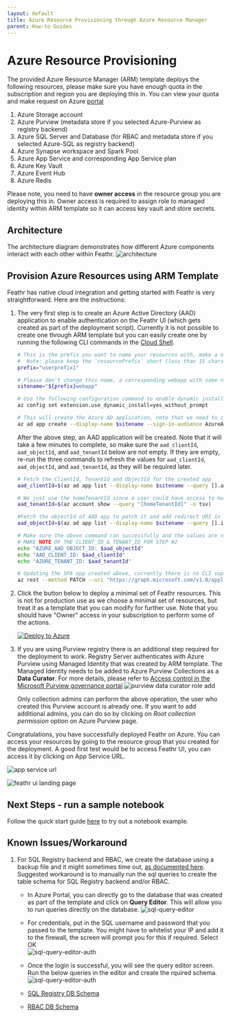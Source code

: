 ```yaml
---
layout: default
title: Azure Resource Provisioning through Azure Resource Manager
parent: How-to Guides
---
```



# Azure Resource Provisioning

The provided Azure Resource Manager (ARM) template deploys the following resources, please make sure you have enough quota in the subscription and region you are deploying this in. You can view your quota and make request on Azure [portal](https://ms.portal.azure.com/#view/Microsoft_Azure_Capacity/QuotaMenuBlade/~/overview)
1. Azure Storage account 
2. Azure Purview (metadata store if you selected Azure-Purview as registry backend)
3. Azure SQL Server and Database (for RBAC and metadata store if you selected Azure-SQL as registry backend)
4. Azure Synapse workspace and Spark Pool
5. Azure App Service and corresponding App Service plan
6. Azure Key Vault
7. Azure Event Hub
8. Azure Redis

Please note, you need to have __owner access__ in the resource group you are deploying this in. Owner access is required to assign role to managed identity within ARM template so it can access key vault and store secrets.

## Architecture
The architecture diagram demonstrates how different Azure components interact with each other within Feathr.
![architecture](../images/architecture.png)

## Provision Azure Resources using ARM Template

Feathr has native cloud integration and getting started with Feathr is very straightforward. Here are the instructions:

1. The very first step is to create an Azure Active Directory (AAD) application to enable authentication on the Feathr UI (which gets created as part of the deployment script). Currently it is not possible to create one through ARM template but you can easily create one by running the following CLI commands in the [Cloud Shell](https://shell.azure.com/bash).

    ```bash
    # This is the prefix you want to name your resources with, make a note of it, you will need it during deployment.
    #  Note: please keep the `resourcePrefix` short (less than 15 chars), since some of the Azure resources need the full name to be less than 24 characters. Only lowercase alphanumeric characters are allowed for resource prefix.
    prefix="userprefix1" 

    # Please don't change this name, a corresponding webapp with same name gets created in subsequent steps.
    sitename="${prefix}webapp" 

    # Use the following configuration command to enable dynamic install of az extensions without a prompt. This is required for the az account command group used in the following steps.
    az config set extension.use_dynamic_install=yes_without_prompt 
    
    # This will create the Azure AD application, note that we need to create an AAD app of platform type Single Page Application(SPA). By default passing the redirect-uris with create command creates an app of type web. Setting Sign in audience to AzureADMyOrg limits the application access to just your tenant.
    az ad app create --display-name $sitename --sign-in-audience AzureADMyOrg --web-home-page-url "https://$sitename.azurewebsites.net" --enable-id-token-issuance true
    ```
    After the above step, an AAD application will be created. Note that it will take a few minutes to complete, so make sure the `aad_clientId`, `aad_objectId`, and `aad_tenantId` below are not empty. If they are empty, re-run the three commands to refresh the values for `aad_clientId`, `aad_objectId`, and `aad_tenantId`, as they will be required later.

    ```bash
    # Fetch the ClientId, TenantId and ObjectId for the created app
    aad_clientId=$(az ad app list --display-name $sitename --query [].appId -o tsv)

    # We just use the homeTenantId since a user could have access to multiple tenants
    aad_tenantId=$(az account show --query "[homeTenantId]" -o tsv)

    #Fetch the objectId of AAD app to patch it and add redirect URI in next step.
    aad_objectId=$(az ad app list --display-name $sitename --query [].id -o tsv)

    # Make sure the above command ran successfully and the values are not empty. If they are empty, re-run the above commands as the app creation could take some time.
    # MAKE NOTE OF THE CLIENT_ID & TENANT_ID FOR STEP #2
    echo "AZURE_AAD_OBJECT_ID: $aad_objectId"
    echo "AAD_CLIENT_ID: $aad_clientId"
    echo "AZURE_TENANT_ID: $aad_tenantId"

    # Updating the SPA app created above, currently there is no CLI support to add redirectUris to a SPA, so we have to patch manually via az rest
    az rest --method PATCH --uri "https://graph.microsoft.com/v1.0/applications/$aad_objectId" --headers "Content-Type=application/json" --body "{spa:{redirectUris:['https://$sitename.azurewebsites.net']}}"
    ``` 

2. Click the button below to deploy a minimal set of Feathr resources. This is not for production use as we choose a minimal set of resources, but treat it as a template that you can modify for further use. Note that you should have "Owner" access in your subscription to perform some of the actions.

    [![Deploy to Azure](https://aka.ms/deploytoazurebutton)](https://portal.azure.com/#create/Microsoft.Template/uri/https%3A%2F%2Fraw.githubusercontent.com%2Flinkedin%2Ffeathr%2Fmain%2Fdocs%2Fhow-to-guides%2Fazure_resource_provision.json)

3. If you are using Purview registry there is an additional step required for the deployment to work. Registry Server authenticates with Azure Purview using Managed Identity that was created by ARM template. The Managed Identity needs to be added to Azure Purview Collections as a __Data Curator__. For more details, please refer to [Access control in the Microsoft Purview governance portal](https://docs.microsoft.com/en-us/azure/purview/catalog-permissions)
    ![purview data curator role add](../images/purview_permission_setting.png)

    Only collection admins can perform the above operation, the user who created this Purview account is already one. If you want to add additional admins, you can do so by clicking on _Root collection permission_ option on Azure Purview page.

Congratulations, you have successfully deployed Feathr on Azure. You can access your resources by going to the resource group that you created for the deployment. A good first test would be to access Feathr UI, you can access it by clicking on App Service URL.

![app service url](../images/app-service-url.png)


![feathr ui landing page](../images/feathr-ui-landingpage.png)

## Next Steps - run a sample notebook
Follow the quick start guide [here](https://linkedin.github.io/feathr/quickstart_synapse.html) to try out a notebook example.


## Known Issues/Workaround
1. For SQL Registry backend and RBAC, we create the database using a backup file and it might sometimes time out, [as documented here](https://docs.microsoft.com/en-us/azure/azure-sql/database/database-import-export-hang?view=azuresql).  Suggested workaround is to manually run the sql queries to create the table schema for SQL Registry backend and/or RBAC.

    - In Azure Portal, you can directly go to the database that was created as part of the template and click on __Query Editor__. 
    This will allow you to run queries directly on the database. 
    ![sql-query-editor](../images/sqldb-query-editor.png)

    - For credentials, put in the SQL username and password that you passed to the template. You might have to whitelist your IP and add it to the firewall, the screen will prompt you for this if required. Select OK  
    ![sql-query-editor-auth](../images/sql-query-editor-auth.png)

    - Once the login is successful, you will see the query editor screen. Run the below queries in the editor and create the rquired schema.
    ![sql-query-editor-auth](../images/sql-query-editor-open.png)

    - [SQL Registry DB Schema](https://github.com/linkedin/feathr/blob/main/registry/sql-registry/scripts/schema.sql)

    - [RBAC DB Schema](https://github.com/linkedin/feathr/blob/main/registry/access_control/scripts/schema.sql)


